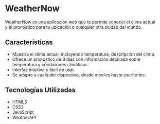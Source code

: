 # WeatherNow
WeatherNow es una aplicación web que te permite conocer el clima actual y el pronóstico para tu ubicación o cualquier otra ciudad del mundo.

## Características
- Muestra el clima actual, incluyendo temperatura, descripción del clima.
- Ofrece un pronóstico de 3 días con información detallada sobre temperatura y condiciones climáticas.
- Interfaz intuitiva y fácil de usar.
- Se adapta a cualquier dispositivo, desde móviles hasta escritorios.
## Tecnologías Utilizadas
- HTML5
- CSS3
- JavaScript 
- WeatherAPI
